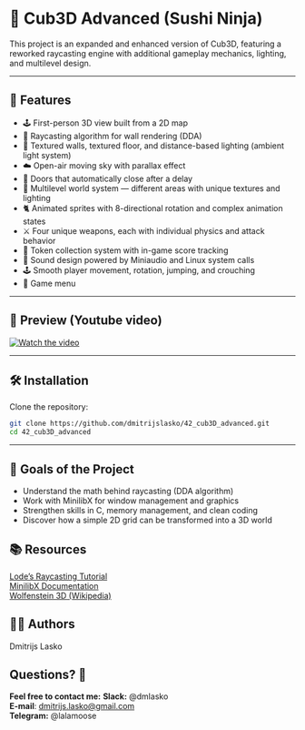 # 🧊 Cub3D Advanced (Sushi Ninja)

This project is an expanded and enhanced version of Cub3D, featuring a reworked raycasting engine with additional gameplay mechanics, lighting, and multilevel design.

---

## 🚀 Features
- 🕹️ First-person 3D view built from a 2D map
- 🔦 Raycasting algorithm for wall rendering (DDA)
- 🎨 Textured walls, textured floor, and distance-based lighting (ambient light system)
- ☁️ Open-air moving sky with parallax effect
- 🚪 Doors that automatically close after a delay
- 🧭 Multilevel world system — different areas with unique textures and lighting
- 🐈 Animated sprites with 8-directional rotation and complex animation states
- ⚔️ Four unique weapons, each with individual physics and attack behavior
- 💎 Token collection system with in-game score tracking
- 🎵 Sound design powered by Miniaudio and Linux system calls
- 🕹️ Smooth player movement, rotation, jumping, and crouching
- 🧭 Game menu

---

## 📸 Preview (Youtube video)

<a href="https://www.youtube.com/watch?v=zGh0d-RLmI8" target="_blank">
  <img src="https://img.youtube.com/vi/zGh0d-RLmI8/maxresdefault.jpg" alt="Watch the video">
</a>

---

## 🛠️ Installation

Clone the repository:

```bash
git clone https://github.com/dmitrijslasko/42_cub3D_advanced.git
cd 42_cub3D_advanced
```

---

## 🎯 Goals of the Project
- Understand the math behind raycasting (DDA algorithm)  
- Work with MinilibX for window management and graphics  
- Strengthen skills in C, memory management, and clean coding  
- Discover how a simple 2D grid can be transformed into a 3D world  

## 📚 Resources
[Lode’s Raycasting Tutorial](https://lodev.org/cgtutor/raycasting.html)  
[MinilibX Documentation](https://harm-smits.github.io/42docs/libs/minilibx)  
[Wolfenstein 3D (Wikipedia)](https://en.wikipedia.org/wiki/Wolfenstein_3D)

## 👨‍💻 Authors
Dmitrijs Lasko

## Questions? 🤔
**Feel free to contact me:**
**Slack:** @dmlasko  
**E-mail**: dmitrijs.lasko@gmail.com  
**Telegram:** @lalamoose  
